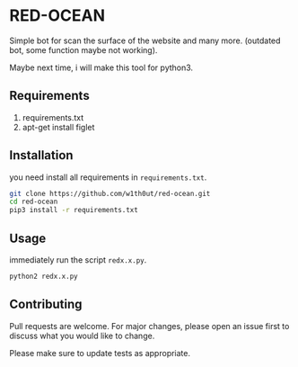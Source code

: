 # RED-OCEAN

Simple bot for scan the surface of the website and many more.
(outdated bot, some function maybe not working).

Maybe next time, i will make this tool for python3.
## Requirements

1. requirements.txt
2. apt-get install figlet

## Installation

you need install all requirements in `requirements.txt`.
```bash
git clone https://github.com/w1th0ut/red-ocean.git
cd red-ocean
pip3 install -r requirements.txt
```

## Usage

immediately run the script `redx.x.py`.

```bash
python2 redx.x.py
```

## Contributing
Pull requests are welcome. For major changes, please open an issue first to discuss what you would like to change.

Please make sure to update tests as appropriate.
